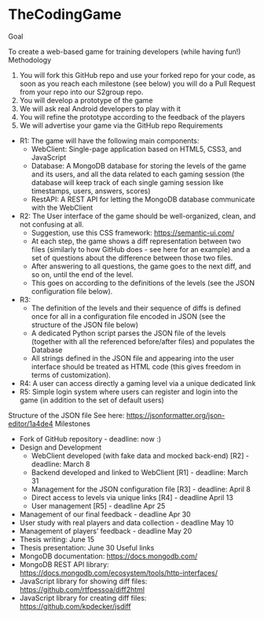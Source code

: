 ﻿# TheCodingGame

Goal

To create a web-based game for training developers (while having fun!)
Methodology
1. You will fork this GitHub repo and use your forked repo for your code, as soon as you reach each milestone (see below) you will do a Pull Request from your repo into our S2group repo.
2. You will develop a prototype of the game
3. We will ask real Android developers to play with it
4. You will refine the prototype according to the feedback of the players
5. We will advertise your game via the GitHub repo
Requirements
* R1: The game will have the following main components:
   * WebClient: Single-page application based on HTML5, CSS3, and JavaScript
   * Database: A MongoDB database for storing the levels of the game and its users, and all the data related to each gaming session (the database will keep track of each single gaming session like timestamps, users, answers, scores)
   * RestAPI: A REST API for letting the  MongoDB database communicate with the WebClient
* R2: The User interface of the game should be well-organized, clean, and not confusing at all.
   * Suggestion, use this CSS framework: https://semantic-ui.com/
   * At each step, the game shows a diff representation between two files (similarly to how GitHub does - see here for an example) and a set of questions about the difference between those two files.
   * After answering to all questions, the game goes to the next diff, and so on, until the end of the level.
   * This goes on according to the definitions of the levels (see the JSON configuration file below).
* R3: 
   * The definition of the levels and their sequence of diffs is defined once for all in a configuration file encoded in JSON (see the structure of the JSON file below)
   * A dedicated Python script parses the JSON file of the levels (together with all the referenced before/after files) and populates the Database
   * All strings defined in the JSON file and appearing into the user interface should be treated as HTML code (this gives freedom in terms of customization).
* R4: A user can access directly a gaming level via a unique dedicated link 
* R5: Simple login system where users can register and login into the game (in addition to the set of default users)


Structure of the JSON file
See here: https://jsonformatter.org/json-editor/1a4de4
Milestones
* Fork of GitHub repository - deadline: now :) 
* Design and Development
   * WebClient developed (with fake data and mocked back-end) [R2] - deadline: March 8
   * Backend developed and linked to WebClient [R1] - deadline: March 31
   * Management for the JSON configuration file [R3] - deadline: April 8
   * Direct access to levels via unique links [R4] - deadline April 13
   * User management [R5] - deadline Apr 25
* Management of our final feedback - deadline Apr 30
* User study with real players and data collection - deadline May 10
* Management of players’ feedback - deadline May 20
* Thesis writing: June 15
* Thesis presentation: June 30
Useful links
* MongoDB documentation: https://docs.mongodb.com/
* MongoDB REST API library: https://docs.mongodb.com/ecosystem/tools/http-interfaces/
* JavaScript library for showing diff files: https://github.com/rtfpessoa/diff2html
* JavaScript library for creating diff files: https://github.com/kpdecker/jsdiff
